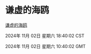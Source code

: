 # 谦虚的海鸥
[谦虚的海鸥](http://219.139.197.74:56308/qxdho/course/base/hotlink/index.php)

2024年 11月 02日 星期六 18:40:02 CST

2024年 11月 02日 星期六 10:40:02 GMT

